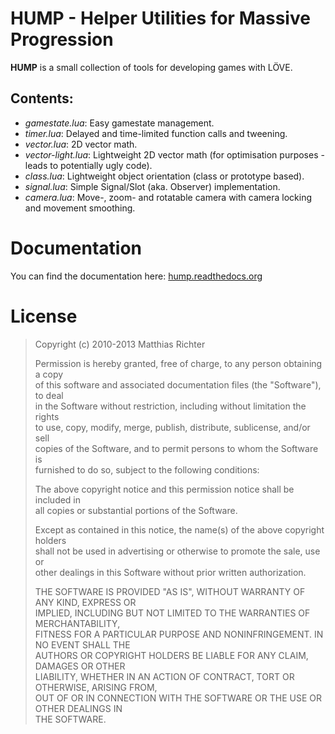 HUMP - Helper Utilities for Massive Progression
===============================================

__HUMP__ is a small collection of tools for developing games with L&Ouml;VE.

Contents:
------------

*   *gamestate.lua*: Easy gamestate management.
*   *timer.lua*: Delayed and time-limited function calls and tweening.
*   *vector.lua*: 2D vector math.
*   *vector-light.lua*: Lightweight 2D vector math (for optimisation purposes - leads to potentially ugly code).
*   *class.lua*: Lightweight object orientation (class or prototype based).
*   *signal.lua*: Simple Signal/Slot (aka. Observer) implementation.
*   *camera.lua*: Move-, zoom- and rotatable camera with camera locking and movement smoothing.

Documentation
=============

You can find the documentation here: [hump.readthedocs.org](http://hump.readthedocs.org)


License
=======
> Copyright (c) 2010-2013 Matthias Richter  
>  
> Permission is hereby granted, free of charge, to any person obtaining a copy  
> of this software and associated documentation files (the "Software"), to deal  
> in the Software without restriction, including without limitation the rights  
> to use, copy, modify, merge, publish, distribute, sublicense, and/or sell  
> copies of the Software, and to permit persons to whom the Software is  
> furnished to do so, subject to the following conditions:  
>  
> The above copyright notice and this permission notice shall be included in  
> all copies or substantial portions of the Software.  
>  
> Except as contained in this notice, the name(s) of the above copyright holders  
> shall not be used in advertising or otherwise to promote the sale, use or  
> other dealings in this Software without prior written authorization.  
>  
> THE SOFTWARE IS PROVIDED "AS IS", WITHOUT WARRANTY OF ANY KIND, EXPRESS OR  
> IMPLIED, INCLUDING BUT NOT LIMITED TO THE WARRANTIES OF MERCHANTABILITY,  
> FITNESS FOR A PARTICULAR PURPOSE AND NONINFRINGEMENT. IN NO EVENT SHALL THE  
> AUTHORS OR COPYRIGHT HOLDERS BE LIABLE FOR ANY CLAIM, DAMAGES OR OTHER  
> LIABILITY, WHETHER IN AN ACTION OF CONTRACT, TORT OR OTHERWISE, ARISING FROM,  
> OUT OF OR IN CONNECTION WITH THE SOFTWARE OR THE USE OR OTHER DEALINGS IN  
> THE SOFTWARE.  
